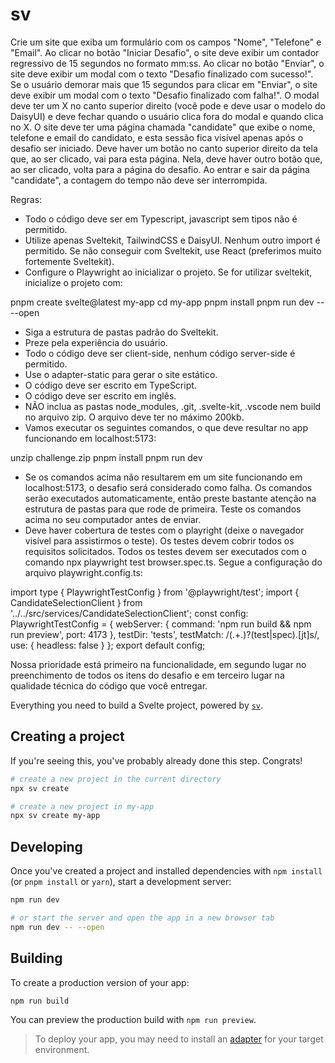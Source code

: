 # sv
Crie um site que exiba um formulário com os campos "Nome", "Telefone" e "Email". Ao clicar no botão "Iniciar Desafio", o site deve exibir um contador regressivo de 15 segundos no formato mm:ss. Ao clicar no botão "Enviar", o site deve exibir um modal com o texto "Desafio finalizado com sucesso!".
Se o usuário demorar mais que 15 segundos para clicar em "Enviar", o site deve exibir um modal com o texto "Desafio finalizado com falha!".
O modal deve ter um X no canto superior direito (você pode e deve usar o modelo do DaisyUI) e deve fechar quando o usuário clica fora do modal e quando clica no X.
O site deve ter uma página chamada "candidate" que exibe o nome, telefone e email do candidato, e esta sessão fica visível apenas após o desafio ser iniciado.
Deve haver um botão no canto superior direito da tela que, ao ser clicado, vai para esta página. Nela, deve haver outro botão que, ao ser clicado, volta para a página do desafio.
Ao entrar e sair da página "candidate", a contagem do tempo não deve ser interrompida.

Regras:
- Todo o código deve ser em Typescript, javascript sem tipos não é permitido.
- Utilize apenas Sveltekit, TailwindCSS e DaisyUI. Nenhum outro import é permitido. Se não conseguir com Sveltekit, use React (preferimos muito fortemente Sveltekit).
- Configure o Playwright ao inicializar o projeto. Se for utilizar sveltekit, inicialize o projeto com:

pnpm create svelte@latest my-app
cd my-app
pnpm install
pnpm run dev -- --open

- Siga a estrutura de pastas padrão do Sveltekit.
- Preze pela experiência do usuário.
- Todo o código deve ser client-side, nenhum código server-side é permitido.
- Use o adapter-static para gerar o site estático.
- O código deve ser escrito em TypeScript.
- O código deve ser escrito em inglês.
- NÃO inclua as pastas node_modules, .git, .svelte-kit, .vscode nem build no arquivo zip. O arquivo deve ter no máximo 200kb.
- Vamos executar os seguintes comandos, o que deve resultar no app funcionando em localhost:5173:

unzip challenge.zip
pnpm install
pnpm run dev

- Se os comandos acima não resultarem em um site funcionando em localhost:5173, o desafio será considerado como falha. Os comandos serão executados automaticamente, então preste bastante atenção na estrutura de pastas para que rode de primeira. Teste os comandos acima no seu computador antes de enviar.
- Deve haver cobertura de testes com o playright (deixe o navegador visível para assistirmos o teste). Os testes devem cobrir todos os requisitos solicitados. Todos os testes devem ser executados com o comando npx playwright test browser.spec.ts.
Segue a configuração do arquivo playwright.config.ts:

import type { PlaywrightTestConfig } from '@playwright/test'; import { CandidateSelectionClient } from '../../src/services/CandidateSelectionClient'; const config: PlaywrightTestConfig = { webServer: { command: 'npm run build && npm run preview', port: 4173 }, testDir: 'tests', testMatch: /(.+.)?(test|spec).[jt]s/, use: { headless: false } }; export default config;

Nossa prioridade está primeiro na funcionalidade, em segundo lugar no preenchimento de todos os itens do desafio e em terceiro lugar na qualidade técnica do código que você entregar.

Everything you need to build a Svelte project, powered by [`sv`](https://github.com/sveltejs/cli).

## Creating a project

If you're seeing this, you've probably already done this step. Congrats!

```bash
# create a new project in the current directory
npx sv create

# create a new project in my-app
npx sv create my-app
```

## Developing

Once you've created a project and installed dependencies with `npm install` (or `pnpm install` or `yarn`), start a development server:

```bash
npm run dev

# or start the server and open the app in a new browser tab
npm run dev -- --open
```

## Building

To create a production version of your app:

```bash
npm run build
```

You can preview the production build with `npm run preview`.

> To deploy your app, you may need to install an [adapter](https://svelte.dev/docs/kit/adapters) for your target environment.
